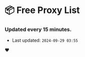 # :package: Free Proxy List
### Updated every 15 minutes.

- Last updated: `2024-09-29 03:55`

:heart:
